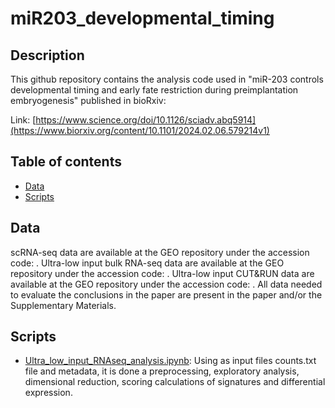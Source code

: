 # miR203_developmental_timing

## Description

This github repository contains the analysis code used in "miR-203 controls developmental timing and early fate restriction during preimplantation embryogenesis" published in bioRxiv:

Link: [https://www.science.org/doi/10.1126/sciadv.abq5914](https://www.biorxiv.org/content/10.1101/2024.02.06.579214v1)

## Table of contents

- [Data](#Data)
- [Scripts](#Scripts)


## Data

scRNA-seq data are available at the GEO repository under the accession code: . Ultra-low input bulk RNA-seq data are available at the GEO repository under the accession code: . Ultra-low input CUT&RUN data are available at the GEO repository under the accession code: . All data needed to evaluate the conclusions in the paper are present in the paper and/or the Supplementary Materials.

## Scripts

- [Ultra_low_input_RNAseq_analysis.ipynb](/scripts/Ultra_low_input_RNAseq_analysis.ipynb): Using as input files counts.txt file and metadata, it is done a preprocessing, exploratory analysis, dimensional reduction, scoring calculations of signatures and differential expression.

